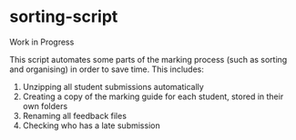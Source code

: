 # sorting-script

Work in Progress

This script automates some parts of the marking process (such as sorting and organising) in order to save time.
This includes:
1. Unzipping all student submissions automatically 
2. Creating a copy of the marking guide for each student, stored in their own folders
3. Renaming all feedback files
4. Checking who has a late submission 
	
